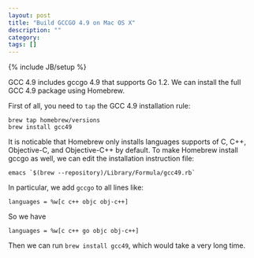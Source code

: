 ```yaml
---
layout: post
title: "Build GCCGO 4.9 on Mac OS X"
description: ""
category:
tags: []
---
```

{% include JB/setup %}

GCC 4.9 includes gccgo 4.9 that supports Go 1.2.  We can install the full GCC 4.9 package using Homebrew.

First of all, you need to `tap` the GCC 4.9 installation rule:

    brew tap homebrew/versions
    brew install gcc49

It is noticable that Homebrew only installs languages supports of C, C++, Objective-C, and Objective-C++ by default.  To make Homebrew install gccgo as well, we can edit the installation instruction file: 

    emacs `$(brew --repository)/Library/Formula/gcc49.rb`  

In particular, we add `gccgo` to all lines like:

    languages = %w[c c++ objc obj-c++]
      
So we have

    languages = %w[c c++ go objc obj-c++]
      
Then we can run `brew install gcc49`, which would take a very long time.

